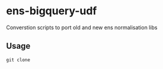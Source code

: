 # ens-bigquery-udf

Converstion scripts to port old and new ens normalisation libs

## Usage

```
git clone
```
